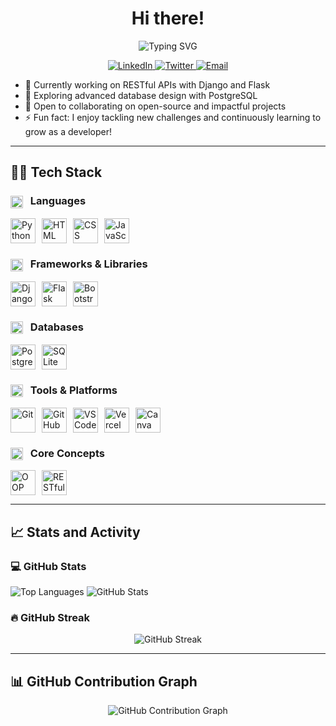 <h1 align="center">Hi there!</h1>
<p align="center">
  <img src="https://readme-typing-svg.herokuapp.com?font=Fira+Code&weight=600&size=25&duration=3000&pause=1000&color=3776AB&center=true&vCenter=true&width=700&lines=%F0%9F%90%8D+Python+Developer;Driven+by+code%2C+fueled+by+curiosity!" alt="Typing SVG">
</p>

<p align="center"> <a href="https://www.linkedin.com/in/urwah-khalid-988b7b268/" target="_blank" rel="noopener noreferrer"> <img src="https://img.shields.io/badge/LinkedIn--blue?style=for-the-badge&logo=linkedin&logoColor=white" alt="LinkedIn" /> </a> <a href="https://twitter.com/urwahkhalid" target="_blank" rel="noopener noreferrer"> <img src="https://img.shields.io/badge/Twitter--1DA1F2?style=for-the-badge&logo=twitter&logoColor=white" alt="Twitter" /> </a> <a href="mailto:urwahkhalid00@gmail.com" target="_blank" rel="noopener noreferrer"> <img src="https://img.shields.io/badge/Email--D14836?style=for-the-badge&logo=gmail&logoColor=white" alt="Email" /> </a>
 </p>


- 🔭 Currently working on RESTful APIs with Django and Flask  
- 🌱 Exploring advanced database design with PostgreSQL  
- 👯 Open to collaborating on open-source and impactful projects
- ⚡ Fun fact: I enjoy tackling new challenges and continuously learning to grow as a developer!

---

## 👨‍💻 Tech Stack

<!-- Languages -->
<h3>
  <img src="https://cdn.jsdelivr.net/npm/simple-icons@v11/icons/python.svg" 
       alt="Languages Icon" 
       width="20px" 
       style="vertical-align: middle; margin-right: 8px;" />
  Languages
</h3>
<div style="display: flex; gap: 10px; align-items: center;">
  <img src="https://cdn.jsdelivr.net/npm/simple-icons@v11/icons/python.svg" title="Python" width="40px" />
  <img src="https://cdn.jsdelivr.net/npm/simple-icons@v11/icons/html5.svg" title="HTML" width="40px" />
  <img src="https://cdn.jsdelivr.net/npm/simple-icons@v11/icons/css3.svg" title="CSS" width="40px" />
  <img src="https://cdn.jsdelivr.net/npm/simple-icons@v11/icons/javascript.svg" title="JavaScript" width="40px" />
</div>

<!-- Frameworks & Libraries -->
<h3>
  <img src="https://cdn.jsdelivr.net/npm/simple-icons@v11/icons/django.svg" 
       alt="Frameworks Icon" 
       width="20px" 
       style="vertical-align: middle; margin-right: 8px;" />
  Frameworks & Libraries
</h3>
<div style="display: flex; gap: 10px; align-items: center;">
  <img src="https://cdn.jsdelivr.net/npm/simple-icons@v11/icons/django.svg" title="Django" width="40px" />
  <img src="https://cdn.jsdelivr.net/npm/simple-icons@v11/icons/flask.svg" title="Flask" width="40px" />
  <img src="https://cdn.jsdelivr.net/npm/simple-icons@v11/icons/bootstrap.svg" title="Bootstrap" width="40px" />
</div>

<!-- Databases -->
<h3>
  <img src="https://cdn.jsdelivr.net/npm/simple-icons@v11/icons/postgresql.svg" 
       alt="Databases Icon" 
       width="20px" 
       style="vertical-align: middle; margin-right: 8px;" />
  Databases
</h3>
<div style="display: flex; gap: 10px; align-items: center;">
  <img src="https://cdn.jsdelivr.net/npm/simple-icons@v11/icons/postgresql.svg" title="PostgreSQL" width="40px" />
  <img src="https://cdn.jsdelivr.net/npm/simple-icons@v11/icons/sqlite.svg" title="SQLite" width="40px" />
</div>

<!-- Tools & Platforms -->
<h3>
  <img src="https://cdn.jsdelivr.net/npm/simple-icons@v11/icons/github.svg" 
       alt="Tools Icon" 
       width="20px" 
       style="vertical-align: middle; margin-right: 8px;" />
  Tools & Platforms
</h3>
<div style="display: flex; gap: 10px; align-items: center;">
  <img src="https://cdn.jsdelivr.net/npm/simple-icons@v11/icons/git.svg" title="Git" width="40px" />
  <img src="https://cdn.jsdelivr.net/npm/simple-icons@v11/icons/github.svg" title="GitHub" width="40px" />
  <img src="https://cdn.jsdelivr.net/npm/simple-icons@v11/icons/visualstudiocode.svg" title="VS Code" width="40px" />
  <img src="https://cdn.jsdelivr.net/npm/simple-icons@v11/icons/vercel.svg" title="Vercel" width="40px" />
  <img src="https://cdn.jsdelivr.net/npm/simple-icons@v11/icons/canva.svg" title="Canva" width="40px" />
</div>

<!-- Core Concepts -->
<h3>
  <img src="https://img.icons8.com/ios-filled/50/class.png" 
       alt="Concepts Icon" 
       width="20px" 
       style="vertical-align: middle; margin-right: 8px;" />
  Core Concepts
</h3>
<div style="display: flex; gap: 10px; align-items: center;">
  <img src="https://img.icons8.com/ios-filled/50/class.png" title="OOP" width="40px" />
  <img src="https://img.icons8.com/ios-filled/50/api-settings.png" title="RESTful API" width="40px" />
</div>


---

## 📈 Stats and Activity

### 💻 GitHub Stats

<p>
  <img src="https://github-readme-stats.vercel.app/api/top-langs/?username=urwahkhalid00&layout=compact&theme=light" alt="Top Languages" />
  <img src="https://github-readme-stats.vercel.app/api?username=urwahkhalid00&show_icons=true&theme=light" alt="GitHub Stats" />
</p>



### 🔥 GitHub Streak

<p align="center">
 <img src="https://streak-stats.demolab.com?user=urwahkhalid00&theme=light" alt="GitHub Streak" />
</p>

---

## 📊  GitHub Contribution Graph

<p align="center">
  <img src="https://github-readme-activity-graph.vercel.app/graph?username=urwahkhalid00&theme=github-light" alt="GitHub Contribution Graph" />
</p>

<!-- 
## 👨‍💻 Tech Stack

<p><em>Languages, frameworks, and tools I use or am currently learning</em></p>

### 🧠 Languages

<div style="display: flex; gap: 8px; align-items: center;">
  <img src="https://iconic-api.onrender.com/dark/python" alt="Python" title="Python" width="32px" />
  <img src="https://iconic-api.onrender.com/dark/html" alt="HTML" title="HTML" width="32px" />
  <img src="https://iconic-api.onrender.com/dark/css" alt="CSS" title="CSS" width="32px" />
  <img src="https://iconic-api.onrender.com/dark/js" alt="JavaScript" title="JavaScript" width="32px" />
</div>

### ⚙️ Frameworks & Libraries

<div style="display: flex; gap: 8px; align-items: center;">
  <img src="https://iconic-api.onrender.com/dark/django" alt="Django" title="Django" width="32px" />
  <img src="https://iconic-api.onrender.com/dark/flask" alt="Flask" title="Flask" width="32px" />
  <img src="https://iconic-api.onrender.com/dark/bootstrap" alt="Bootstrap" title="Bootstrap" width="32px" />
</div>

### 🗄️ Databases

<div style="display: flex; gap: 8px; align-items: center;">
  <img src="https://iconic-api.onrender.com/dark/postgresql" alt="PostgreSQL" title="PostgreSQL" width="32px" />
  <img src="https://iconic-api.onrender.com/dark/sqlite" alt="SQLite" title="SQLite" width="32px" />
</div>

### 🧰 Tools & Platforms

<div style="display: flex; gap: 8px; align-items: center;">
  <img src="https://iconic-api.onrender.com/dark/git" alt="Git" title="Git" width="32px" />
  <img src="https://iconic-api.onrender.com/dark/github" alt="GitHub" title="GitHub" width="32px" />
  <img src="https://iconic-api.onrender.com/dark/vscode" alt="VS Code" title="VS Code" width="32px" />
  <img src="https://iconic-api.onrender.com/dark/vercel" alt="Vercel" title="Vercel" width="32px" />
  <img src="https://iconic-api.onrender.com/dark/canva" alt="Canva" title="Canva" width="32px" />
</div>

### 🧩 Core Concepts

<div style="display: flex; gap: 8px; align-items: center;">
  <img src="https://iconic-api.onrender.com/dark/oop" alt="OOP" title="Object-Oriented Programming" width="32px" />
  <img src="https://iconic-api.onrender.com/dark/api" alt="RESTful API" title="RESTful API" width="32px" />
</div> -->



